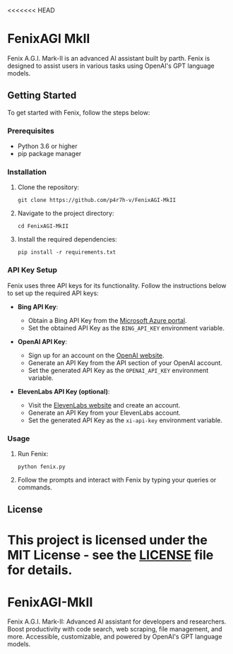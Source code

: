 <<<<<<< HEAD
# FenixAGI MkII

Fenix A.G.I. Mark-II is an advanced AI assistant built by parth. Fenix is designed to assist users in various tasks using OpenAI's GPT language models.

## Getting Started

To get started with Fenix, follow the steps below:

### Prerequisites

- Python 3.6 or higher
- pip package manager

### Installation

1. Clone the repository:
   ```
   git clone https://github.com/p4r7h-v/FenixAGI-MkII
   ```
2. Navigate to the project directory:
   ```
   cd FenixAGI-MkII
   ```
3. Install the required dependencies:
   ```
   pip install -r requirements.txt
   ```

### API Key Setup

Fenix uses three API keys for its functionality. Follow the instructions below to set up the required API keys:

- **Bing API Key**:
  - Obtain a Bing API Key from the [Microsoft Azure portal](https://www.microsoft.com/en-us/bing/apis/bing-web-search-api).
  - Set the obtained API Key as the `BING_API_KEY` environment variable.

- **OpenAI API Key**:
  - Sign up for an account on the [OpenAI website](https://platform.openai.com).
  - Generate an API Key from the API section of your OpenAI account.
  - Set the generated API Key as the `OPENAI_API_KEY` environment variable.

- **ElevenLabs API Key (optional)**:
  - Visit the [ElevenLabs website](https://elevenlabs.orbit-experiments.com/) and create an account.
  - Generate an API Key from your ElevenLabs account.
  - Set the generated API Key as the `xi-api-key` environment variable.

### Usage

1. Run Fenix:
   ```
   python fenix.py
   ```
2. Follow the prompts and interact with Fenix by typing your queries or commands.

## License

This project is licensed under the MIT License - see the [LICENSE](LICENSE) file for details.
=======
# FenixAGI-MkII
Fenix A.G.I. Mark-II: Advanced AI assistant for developers and researchers. Boost productivity with code search,  web scraping, file management, and more. Accessible, customizable, and powered by OpenAI's GPT language models.
